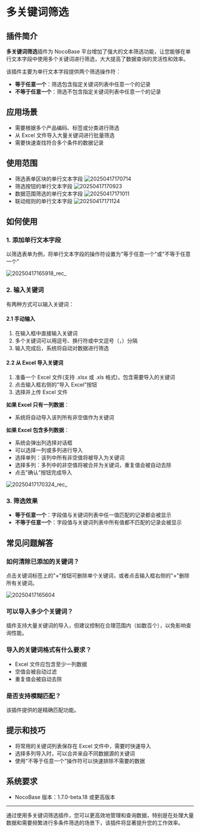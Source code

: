 # 多关键词筛选

<PluginInfo commercial="true" name="filter-operator-multiple-keywords"></PluginInfo>

## 插件简介

**多关键词筛选**插件为 NocoBase 平台增加了强大的文本筛选功能，让您能够在单行文本字段中使用多个关键词进行筛选，大大提高了数据查询的灵活性和效率。

该插件主要为单行文本字段提供两个筛选操作符：
- **等于任意一个**：筛选包含指定关键词列表中任意一个的记录
- **不等于任意一个**：筛选不包含指定关键词列表中任意一个的记录

## 应用场景

- 需要根据多个产品编码、标签或分类进行筛选
- 从 Excel 文件导入大量关键词进行批量筛选
- 需要快速查找符合多个条件的数据记录

## 使用范围

- 筛选表单区块的单行文本字段
![20250417170714](https://static-docs.nocobase.com/20250417170714.png)
- 筛选按钮的单行文本字段
![20250417170923](https://static-docs.nocobase.com/20250417170923.png)
- 数据范围筛选的单行文本字段
![20250417171011](https://static-docs.nocobase.com/20250417171011.png)
- 联动规则的单行文本字段
![20250417171124](https://static-docs.nocobase.com/20250417171124.png)

## 如何使用

### 1. 添加单行文本字段

以筛选表单为例，将单行文本字段的操作符设置为"等于任意一个"或"不等于任意一个"

![20250417165918_rec_](https://static-docs.nocobase.com/20250417165918_rec_.gif)

### 2. 输入关键词

有两种方式可以输入关键词：

#### 2.1 手动输入

1. 在输入框中直接输入关键词
2. 多个关键词可以用逗号、换行符或中文逗号（，）分隔
3. 输入完成后，系统将自动对数据进行筛选

#### 2.2 从 Excel 导入关键词

1. 准备一个 Excel 文件(支持 .xlsx 或 .xls 格式)，包含需要导入的关键词
2. 点击输入框右侧的"导入 Excel"按钮
3. 选择并上传 Excel 文件

**如果 Excel 只有一列数据**：
- 系统将自动导入该列所有非空值作为关键词

**如果 Excel 包含多列数据**：
- 系统会弹出列选择对话框
- 可以选择一列或多列进行导入
- 选择单列：该列中所有非空值将被导入为关键词
- 选择多列：多列中的非空值将被合并为关键词，重复值会被自动去除
- 点击"确认"按钮完成导入

![20250417170324_rec_](https://static-docs.nocobase.com/20250417170324_rec_.gif)

### 3. 筛选效果

- **等于任意一个**：字段值与关键词列表中任一值匹配的记录都会被显示
- **不等于任意一个**：字段值与关键词列表中所有值都不匹配的记录会被显示

## 常见问题解答

### 如何清除已添加的关键词？

点击关键词标签上的"×"按钮可删除单个关键词，或者点击输入框右侧的"×"删除所有关键词。

![20250417165604](https://static-docs.nocobase.com/20250417165604.png)

### 可以导入多少个关键词？

插件支持大量关键词的导入，但建议控制在合理范围内（如数百个），以免影响查询性能。

### 导入的关键词格式有什么要求？

- Excel 文件应包含至少一列数据
- 空值会被自动过滤
- 重复值会被自动去除

### 是否支持模糊匹配？

该插件提供的是精确匹配功能。

## 提示和技巧

- 将常用的关键词列表保存在 Excel 文件中，需要时快速导入
- 选择多列导入时，可以合并来自不同数据源的关键词
- 使用"不等于任意一个"操作符可以快速排除不需要的数据

## 系统要求

- NocoBase 版本：1.7.0-beta.18 或更高版本

---

通过使用多关键词筛选插件，您可以更高效地管理和查询数据，特别是在处理大量数据和需要频繁进行多条件筛选的场景下，该插件将显著提升您的工作效率。

